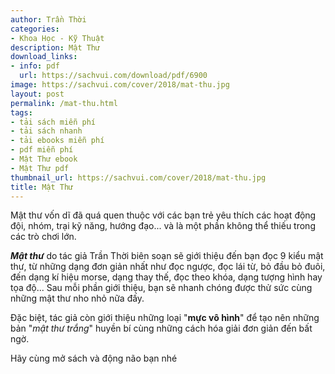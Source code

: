 ```yaml
---
author: Trần Thời
categories:
- Khoa Học - Kỹ Thuật
description: Mật Thư
download_links:
- info: pdf
  url: https://sachvui.com/download/pdf/6900
image: https://sachvui.com/cover/2018/mat-thu.jpg
layout: post
permalink: /mat-thu.html
tags:
- tải sách miễn phí
- tải sách nhanh
- tải ebooks miễn phí
- pdf miễn phí
- Mật Thư ebook
- Mật Thư pdf
thumbnail_url: https://sachvui.com/cover/2018/mat-thu.jpg
title: Mật Thư
---
```


 <div class="item-desc text-justify"> <p>Mật thư vốn dĩ đã quá quen thuộc với các bạn trẻ yêu thích các hoạt động đội, nhóm, trại kỹ năng, hướng đạo... và là một phần không thể thiếu trong các trò chơi lớn.</p><p><strong><em>Mật thư</em></strong> do tác giả Trần Thời biên soạn sẽ giới thiệu đến bạn đọc 9 kiểu mật thư, từ những dạng đơn giản nhất như đọc ngược, đọc lái từ, bỏ đầu bỏ đuôi, đến dạng kí hiệu morse, dạng thay thế, đọc theo khóa, dạng tượng hình hay tọa độ... Sau mỗi phần giới thiệu, bạn sẽ nhanh chóng được thử sức cùng những mật thư nho nhỏ nữa đấy.</p><p>Đặc biệt, tác giả còn giới thiệu những loại "<strong>mực vô hình</strong>" để tạo nên những bản "<em>mật thư trắng</em>" huyền bí cùng những cách hóa giải đơn giản đến bất ngờ.</p><p>Hãy cùng mở sách và động não bạn nhé</p><ul></ul> </div>
